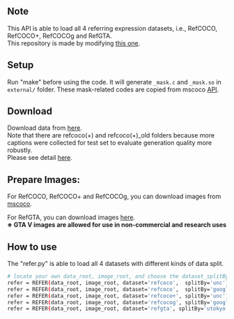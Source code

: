 ## Note

This API is able to load all 4 referring expression datasets, i.e., RefCOCO, RefCOCO+, RefCOCOg and RefGTA.  
This repository is made by modifying [this one](https://github.com/lichengunc/refer2).  


## Setup
Run "make" before using the code.
It will generate ``_mask.c`` and ``_mask.so`` in ``external/`` folder.
These mask-related codes are copied from mscoco [API](https://github.com/pdollar/coco).

## Download
Download data from [here](https://drive.google.com/open?id=19UQsGDb8s9oi-v7bAw41ZqzypwM5ECaQ).  
Note that there are refcoco(+) and refcoco(+)_old folders because more captions were collected for test set to evaluate generation quality more robustly.  
Please see detail [here](https://github.com/lichengunc/refer2).

## Prepare Images:
For RefCOCO, RefCOCO+ and RefCOCOg, you can download images from [mscoco](http://mscoco.org/dataset/#overview).

For RefGTA, you can download images [here](https://drive.google.com/open?id=1pcdwA--xSAkbsOwjqhhyXMRZH7_sjQXU).  
**※ GTA V images are allowed for use in non-commercial and research uses**

## How to use
The "refer.py" is able to load all 4 datasets with different kinds of data split.
```bash
# locate your own data_root, image_root, and choose the dataset_splitBy you want to use
refer = REFER(data_root, image_root, dataset='refcoco',  splitBy='unc')
refer = REFER(data_root, image_root, dataset='refcoco',  splitBy='google')
refer = REFER(data_root, image_root, dataset='refcoco+', splitBy='unc')
refer = REFER(data_root, image_root, dataset='refcocog', splitBy='google')  # testing data haven't been released yet
refer = REFER(data_root, image_root, dataset='refgta', splitBy='utokyo')
```


<!-- refs(dataset).p contains list of refs, where each ref is
{ref_id, ann_id, category_id, file_name, image_id, sent_ids, sentences}
ignore filename

Each sentences is a list of sent
{arw, sent, sent_id, tokens}
 -->
